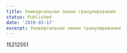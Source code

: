 ```yaml
---
title: Универсальная линия гранулирования
status: Published
date: '2019-03-17'
excerpt: Универсальная линия гранулирования
---
```

15212551
